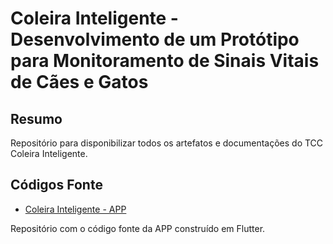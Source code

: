 # Coleira Inteligente - Desenvolvimento de um Protótipo para Monitoramento de Sinais Vitais de Cães e Gatos

## Resumo

Repositório para disponibilizar todos os artefatos e documentações do TCC Coleira Inteligente.

## Códigos Fonte

- [Coleira Inteligente - APP](https://github.com/andradesaulo/projeto_tcc_coleira_inteligente)

Repositório com o código fonte da APP construído em Flutter.
